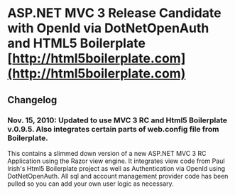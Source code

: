 # ASP.NET MVC 3 Release Candidate with OpenId via DotNetOpenAuth and HTML5 Boilerplate [http://html5boilerplate.com](http://html5boilerplate.com)

## Changelog

### Nov. 15, 2010: Updated to use MVC 3 RC and Html5 Boilerplate v.0.9.5.  Also integrates certain parts of web.config file from Boilerplate.


This contains a slimmed down version of a new ASP.NET MVC 3 RC Application using the Razor view engine.  It integrates view code from Paul Irish's Html5 Boilerplate project as well as Authentication via OpenId using DotNetOpenAuth.  All sql and account management provider code has been pulled so you can add your own user logic as necessary.